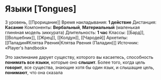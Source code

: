 # Языки [Tongues]
3 уровень, [[Прорицание]]
Время накладывания: **1 действие**
Дистанция: **Касание**
Компоненты: **Вербальный**, **Материальный** (маленькая глиняная модель зиккурата)
Длительность: **1 час**
Классы: [[Бард]], [[Волшебник]], [[Жрец]], [[Колдун]], [[Чародей]]
Архетипы: [[Паладин#Клятва Рвения|Клятва Рвения (Паладин)]]
Источник: «Player's handbook»

Это заклинание дарует существу, которого вы касаетесь, способность **понимать все языки**, которые оно **слышит**. Более того, когда цель **говорит**, все существа, знающие хотя бы один язык, и слышащие цель, **понимают**, что она сказала